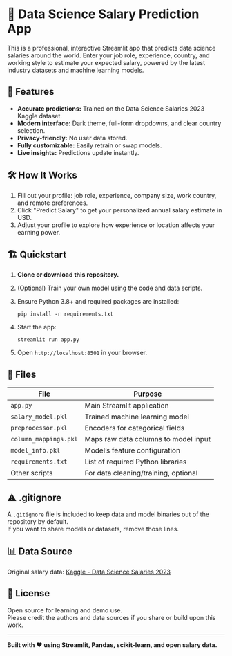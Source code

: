 # 💼 Data Science Salary Prediction App

This is a professional, interactive Streamlit app that predicts data science salaries around the world. Enter your job role, experience, country, and working style to estimate your expected salary, powered by the latest industry datasets and machine learning models.

## 🚀 Features

- **Accurate predictions:** Trained on the Data Science Salaries 2023 Kaggle dataset.
- **Modern interface:** Dark theme, full-form dropdowns, and clear country selection.
- **Privacy-friendly:** No user data stored.
- **Fully customizable:** Easily retrain or swap models.
- **Live insights:** Predictions update instantly.

## 🛠️ How It Works

1. Fill out your profile: job role, experience, company size, work country, and remote preferences.
2. Click "Predict Salary" to get your personalized annual salary estimate in USD.
3. Adjust your profile to explore how experience or location affects your earning power.

## 🏗 Quickstart

1. **Clone or download this repository.**
2. (Optional) Train your own model using the code and data scripts.
3. Ensure Python 3.8+ and required packages are installed:

    ```
    pip install -r requirements.txt
    ```

4. Start the app:

    ```
    streamlit run app.py
    ```

5. Open `http://localhost:8501` in your browser.

## 📂 Files

| File                  | Purpose                               |
|-----------------------|---------------------------------------|
| `app.py`              | Main Streamlit application            |
| `salary_model.pkl`    | Trained machine learning model        |
| `preprocessor.pkl`    | Encoders for categorical fields       |
| `column_mappings.pkl` | Maps raw data columns to model input  |
| `model_info.pkl`      | Model’s feature configuration         |
| `requirements.txt`    | List of required Python libraries     |
| Other scripts         | For data cleaning/training, optional  |

## ⚠️ .gitignore

A `.gitignore` file is included to keep data and model binaries out of the repository by default.  
If you want to share models or datasets, remove those lines.


## 📊 Data Source

Original salary data: [Kaggle - Data Science Salaries 2023](https://www.kaggle.com/datasets/arnabchaki/data-science-salaries-2023)

## 📝 License

Open source for learning and demo use.  
Please credit the authors and data sources if you share or build upon this work.

---

**Built with ❤️ using Streamlit, Pandas, scikit-learn, and open salary data.**

